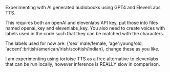 Experimenting with AI generated audiobooks using GPT4 and ElevenLabs TTS.

This requires both an openAI and elevenlabs API key, put those into files named openai\_key and elevenlabs\_key. 
You also need to create voices with labels used in the code such that they can be matched with the characters.

The labels used for now are: {'sex' male/female, 'age':young/old, 'accent':british/american/irish/scottish/indian}, change these as you like.

I am experimenting using tortoise TTS as a free alternative to elevenlabs that can be run locally, however inference is REALLY slow in comparison.
